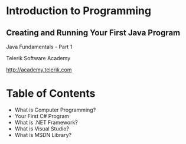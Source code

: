 <!-- section start -->

<!-- attr: {id: 'title', class: 'slide-title', hasScriptWrapper: true} -->

# Introduction to Programming
##  Creating and Running Your First Java Program
<div class="signature">
    <p class="signature-course">Java Fundamentals - Part 1</p>
    <p class="signature-initiative">Telerik Software Academy</p>
    <a href="http://academy.telerik.com" class="signature-link">http://academy.telerik.com</a>
</div>

<!-- section start -->
<!-- attr: {id: 'table-of-contents'} -->
# Table of Contents
*	What is Computer Programming?
*	Your First C# Program
*	What is .NET Framework?
*	What is Visual Studio?
*	What is MSDN Library?


<!-- section start -->
<!-- attr: {id: '', class: 'slide-title'} -->
# 
## 

<!-- section start -->
<!-- attr: {id: ''} -->
# 